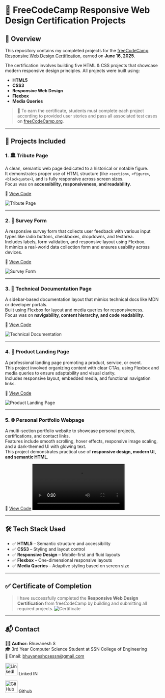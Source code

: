 # 🏁 FreeCodeCamp Responsive Web Design Certification Projects

## 📘 Overview

This repository contains my completed projects for the [freeCodeCamp Responsive Web Design Certification](https://www.freecodecamp.org/learn/responsive-web-design/), earned on **June 16, 2025**.  

The certification involves building five HTML & CSS projects that showcase modern responsive design principles. All projects were built using:

- **HTML5**
- **CSS3**
- **Responsive Web Design**
- **Flexbox**
- **Media Queries**

> 📌 To earn the certificate, students must complete each project according to provided user stories and pass all associated test cases on [freeCodeCamp.org](https://www.freecodecamp.org).

---

## 📁 Projects Included

### 1. 🏛️ Tribute Page

A clean, semantic web page dedicated to a historical or notable figure.  
It demonstrates proper use of HTML structure (like `<section>`, `<figure>`, `<blockquote>`), and is fully responsive across screen sizes.  
Focus was on **accessibility, responsiveness, and readability**.

📂 [View Code](./TRIBUTE-PAGE)

![Tribute Page](./assets/tribute_page.jpg)

---

### 2. 🧾 Survey Form

A responsive survey form that collects user feedback with various input types like radio buttons, checkboxes, dropdowns, and textarea.  
Includes labels, form validation, and responsive layout using Flexbox.  
It mimics a real-world data collection form and ensures usability across devices.

📂 [View Code](./SURVEY-FORM)

![Survey Form](./assets/survey_form.jpg)

---

### 3. 📄 Technical Documentation Page

A sidebar-based documentation layout that mimics technical docs like MDN or developer portals.  
Built using Flexbox for layout and media queries for responsiveness.  
Focus was on **navigability, content hierarchy, and code readability**.

📂 [View Code](./TECHNICAL-DOCUMENTATION-PAGE)

![Technical Documentation](./assets/tech_doc.jpg)

---

### 4. 📢 Product Landing Page

A professional landing page promoting a product, service, or event.  
This project involved organizing content with clear CTAs, using Flexbox and media queries to ensure adaptability and visual clarity.  
Includes responsive layout, embedded media, and functional navigation links.

📂 [View Code](./PRODUCT-LANDING-PAGE)

![Product Landing Page](./assets/product_landing_page.jpg)

---

### 5. 🌐 Personal Portfolio Webpage

A multi-section portfolio website to showcase personal projects, certifications, and contact links.  
Features include smooth scrolling, hover effects, responsive image scaling, and a dark-themed UI with glowing text.  
This project demonstrates practical use of **responsive design, modern UI, and semantic HTML**.

📂 [View Code](./PERSONAL-PORTFOLIO-PAGE)
![Demo Video of Portfolio ](./assets/portfolio.mp4)

---

## 🛠️ Tech Stack Used

- ✅ **HTML5** – Semantic structure and accessibility
- ✅ **CSS3** – Styling and layout control
- ✅ **Responsive Design** – Mobile-first and fluid layouts
- ✅ **Flexbox** – One-dimensional responsive layouts
- ✅ **Media Queries** – Adaptive styling based on screen size

---

## ✅ Certificate of Completion

> I have successfully completed the **Responsive Web Design Certification** from freeCodeCamp by building and submitting all required projects.
![Certificate](./assets/Free_code_camp_Web_Design.png)


---

## 📬 Contact

**👨‍💻 Author:** Bhuvanesh S  
🎓 3rd Year Computer Science Student at SSN College of Engineering  
📧 Email: bhuvaneshcsessn@gmail.com  
<p>
  <a href="https://www.linkedin.com/in/bhuvanesh-cse/"><img src="https://img.icons8.com/color/48/000000/linkedin.png" alt="LinkedIn" width="40" height="40"/></a> Linked IN
  
  <a href="https://github.com/BHUVANESH-SSN"><img src="https://img.icons8.com/material-outlined/48/000000/github.png" alt="GitHub" width="40" height="40"/></a> Github
  
</p>

